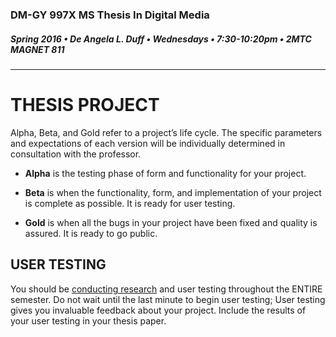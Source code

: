 ### DM-GY 997X MS Thesis In Digital Media
##### Spring 2016 • De Angela L. Duff • Wednesdays • 7:30-10:20pm • 2MTC MAGNET 811 

---

# THESIS PROJECT

Alpha, Beta, and Gold refer to a project’s life cycle. The specific parameters and expectations of each version will be individually determined in consultation with the professor.

* <strong>Alpha</strong> is the testing phase of form and functionality for your project.

* <strong>Beta</strong> is when the functionality, form, and implementation of your project is complete as possible. It is ready for user testing.

* <strong>Gold</strong> is when all the bugs in your project have been fixed and quality is assured. It is ready to go public.

## USER TESTING
You should be [conducting research](dm997X_ms_thesis_research.md) and user testing throughout the ENTIRE semester. Do not wait until the last minute to begin user testing; User testing gives you invaluable feedback about your project. Include the results of your user testing in your thesis paper.




